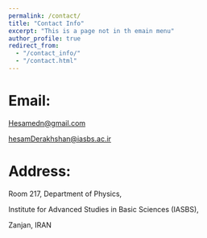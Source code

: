 ```yaml
---
permalink: /contact/
title: "Contact Info"
excerpt: "This is a page not in th emain menu"
author_profile: true
redirect_from: 
  - "/contact_info/"
  - "/contact.html"
---
```


Email:
======
Hesamedn@gmail.com

hesamDerakhshan@iasbs.ac.ir

Address:
========
Room 217, Department of Physics,

Institute for Advanced Studies in Basic Sciences (IASBS),

Zanjan, IRAN
